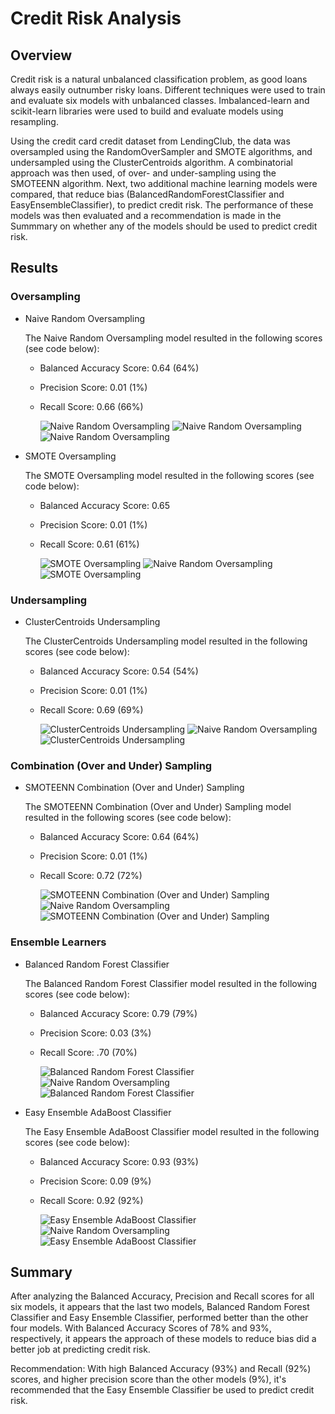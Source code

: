 # Credit Risk Analysis

## Overview
Credit risk is a natural unbalanced classification problem, as good loans always easily outnumber risky loans. Different techniques were used to train and evaluate six models with unbalanced classes. Imbalanced-learn and scikit-learn libraries were used to build and evaluate models using resampling.

Using the credit card credit dataset from LendingClub, the data was oversampled using the RandomOverSampler and SMOTE algorithms, and undersampled using the ClusterCentroids algorithm. A combinatorial approach was then used, of over- and under-sampling using the SMOTEENN algorithm. Next, two additional machine learning models were compared, that reduce bias (BalancedRandomForestClassifier and EasyEnsembleClassifier), to predict credit risk. The performance of these models was then evaluated and a recommendation is made in the Summmary on whether any of the models should be used to predict credit risk.

## Results

### Oversampling

- Naive Random Oversampling

    The Naive Random Oversampling model resulted in the following scores (see code below):
    - Balanced Accuracy Score: 0.64 (64%)
    - Precision Score: 0.01 (1%)
    - Recall Score: 0.66 (66%)

        ![Naive Random Oversampling](Resources/1_Naive_RandomOversampler_Balanced_Accuracy.png)
        ![Naive Random Oversampling](Resources/1_Confusion_Matrix.png)
        ![Naive Random Oversampling](Resources/1_Classification_Report.png)

- SMOTE Oversampling

    The SMOTE Oversampling model resulted in the following scores (see code below):
    - Balanced Accuracy Score: 0.65
    - Precision Score: 0.01 (1%)
    - Recall Score: 0.61 (61%)

        ![SMOTE Oversampling](Resources/2_SMOTE_Balanced_Accuracy.png)
        ![Naive Random Oversampling](Resources/2_Confusion_Matrix.png)
        ![SMOTE Oversampling](Resources/2_Classification_Report.png)

### Undersampling

- ClusterCentroids Undersampling

    The ClusterCentroids Undersampling model resulted in the following scores (see code below):
    - Balanced Accuracy Score: 0.54 (54%)
    - Precision Score: 0.01 (1%)
    - Recall Score: 0.69 (69%)

        ![ClusterCentroids Undersampling](Resources/3_ClusterCentroids_Balanced_Accurary.png)
        ![Naive Random Oversampling](Resources/3_Confusion_Matrix.png)
        ![ClusterCentroids Undersampling](Resources/3_Classification_Report.png)

### Combination (Over and Under) Sampling

- SMOTEENN Combination (Over and Under) Sampling

    The SMOTEENN Combination (Over and Under) Sampling model resulted in the following scores (see code below):
    - Balanced Accuracy Score: 0.64 (64%)
    - Precision Score: 0.01 (1%)
    - Recall Score: 0.72 (72%)

        ![SMOTEENN Combination (Over and Under) Sampling](Resources/4_SMOTEENN_Balanced_Accuracy.png)
        ![Naive Random Oversampling](Resources/4_Confusion_Matrix.png)
        ![SMOTEENN Combination (Over and Under) Sampling](Resources/4_Classification_Report.png)

### Ensemble Learners

- Balanced Random Forest Classifier

    The Balanced Random Forest Classifier model resulted in the following scores (see code below):
    - Balanced Accuracy Score: 0.79 (79%)
    - Precision Score: 0.03 (3%)
    - Recall Score: .70 (70%)

        ![Balanced Random Forest Classifier](Resources/5_BalancedRandomForestClassifier_Balanced_Accuracy.png)
        ![Naive Random Oversampling](Resources/5_Confusion_Matrix.png)
        ![Balanced Random Forest Classifier](Resources/5_Classification_Report.png)

- Easy Ensemble AdaBoost Classifier

    The Easy Ensemble AdaBoost Classifier model resulted in the following scores (see code below):
    - Balanced Accuracy Score: 0.93 (93%)
    - Precision Score: 0.09 (9%)
    - Recall Score: 0.92 (92%)
    
        ![Easy Ensemble AdaBoost Classifier](Resources/6_EasyEnsembleClassifier_Balanced_Accuracy.png)
        ![Naive Random Oversampling](Resources/6_Confusion_Matrix.png)
        ![Easy Ensemble AdaBoost Classifier](Resources/6_Classification_Report.png)

## Summary

After analyzing the Balanced Accuracy, Precision and Recall scores for all six models, it appears that the last two models, Balanced Random Forest Classifier and Easy Ensemble Classifier, performed better than the other four models. With Balanced Accuracy Scores of 78% and 93%, respectively, it appears the approach of these models to reduce bias did a better job at predicting credit risk. 

Recommendation: With high Balanced Accuracy (93%) and Recall (92%) scores, and higher precision score than the other models (9%), it's recommended that the Easy Ensemble Classifier be used to predict credit risk.


